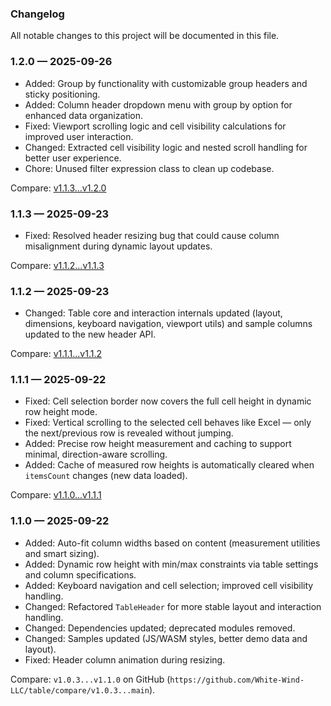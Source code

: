 ### Changelog

All notable changes to this project will be documented in this file.

### 1.2.0 — 2025-09-26

- Added: Group by functionality with customizable group headers and sticky positioning.
- Added: Column header dropdown menu with group by option for enhanced data organization.
- Fixed: Viewport scrolling logic and cell visibility calculations for improved user interaction.
- Changed: Extracted cell visibility logic and nested scroll handling for better user experience.
- Chore: Unused filter expression class to clean up codebase.

Compare: [v1.1.3...v1.2.0](https://github.com/White-Wind-LLC/table/compare/v1.1.3...v1.2.0)

### 1.1.3 — 2025-09-23

- Fixed: Resolved header resizing bug that could cause column misalignment during dynamic layout updates.

Compare: [v1.1.2...v1.1.3](https://github.com/White-Wind-LLC/table/compare/v1.1.2...v1.1.3)

### 1.1.2 — 2025-09-23

- Changed: Table core and interaction internals updated (layout, dimensions, keyboard navigation, viewport utils) and
  sample columns updated to the new header API.

Compare: [v1.1.1...v1.1.2](https://github.com/White-Wind-LLC/table/compare/v1.1.1...v1.1.2)

### 1.1.1 — 2025-09-22

- Fixed: Cell selection border now covers the full cell height in dynamic row height mode.
- Fixed: Vertical scrolling to the selected cell behaves like Excel — only the next/previous row is revealed without
  jumping.
- Added: Precise row height measurement and caching to support minimal, direction-aware scrolling.
- Added: Cache of measured row heights is automatically cleared when `itemsCount` changes (new data loaded).

Compare: [v1.1.0...v1.1.1](https://github.com/White-Wind-LLC/table/compare/v1.1.0...v1.1.1)

### 1.1.0 — 2025-09-22

- Added: Auto-fit column widths based on content (measurement utilities and smart sizing).
- Added: Dynamic row height with min/max constraints via table settings and column specifications.
- Added: Keyboard navigation and cell selection; improved cell visibility handling.
- Changed: Refactored `TableHeader` for more stable layout and interaction handling.
- Changed: Dependencies updated; deprecated modules removed.
- Changed: Samples updated (JS/WASM styles, better demo data and layout).
- Fixed: Header column animation during resizing.

Compare: `v1.0.3...v1.1.0` on GitHub (`https://github.com/White-Wind-LLC/table/compare/v1.0.3...main`).
